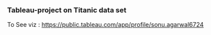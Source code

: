 ### Tableau-project on Titanic data set
To See viz : https://public.tableau.com/app/profile/sonu.agarwal6724
